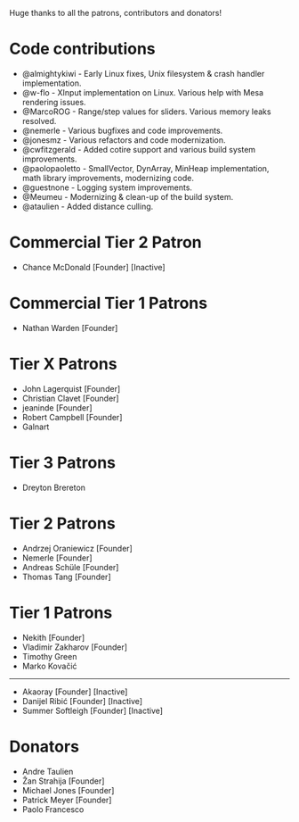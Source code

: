 Huge thanks to all the patrons, contributors and donators!

# Code contributions
 - @almightykiwi - Early Linux fixes, Unix filesystem & crash handler implementation.
 - @w-flo - XInput implementation on Linux. Various help with Mesa rendering issues.
 - @MarcoROG - Range/step values for sliders. Various memory leaks resolved.
 - @nemerle - Various bugfixes and code improvements.
 - @jonesmz - Various refactors and code modernization. 
 - @cwfitzgerald - Added cotire support and various build system improvements.
 - @paolopaoletto - SmallVector, DynArray, MinHeap implementation, math library improvements, modernizing code.
 - @guestnone - Logging system improvements.
 - @Meumeu - Modernizing & clean-up of the build system.
 - @ataulien - Added distance culling.
 
# Commercial Tier 2 Patron
- Chance McDonald [Founder] [Inactive]

# Commercial Tier 1 Patrons
- Nathan Warden [Founder]
 
# Tier X Patrons
- John Lagerquist [Founder]
- Christian Clavet [Founder]
- jeaninde [Founder]
- Robert Campbell [Founder]
- Galnart

# Tier 3 Patrons
- Dreyton Brereton

# Tier 2 Patrons
- Andrzej Oraniewicz [Founder]
- Nemerle [Founder]
- Andreas Schüle [Founder]
- Thomas Tang [Founder]

# Tier 1 Patrons
- Nekith [Founder]
- Vladimir Zakharov [Founder]
- Timothy Green
- Marko Kovačić
-----------------------------------------
- Akaoray [Founder] [Inactive]
- Danijel Ribić [Founder] [Inactive]
- Summer Softleigh [Founder] [Inactive]

# Donators
- Andre Taulien
- Žan Strahija [Founder]
- Michael Jones [Founder]
- Patrick Meyer [Founder]
- Paolo Francesco

